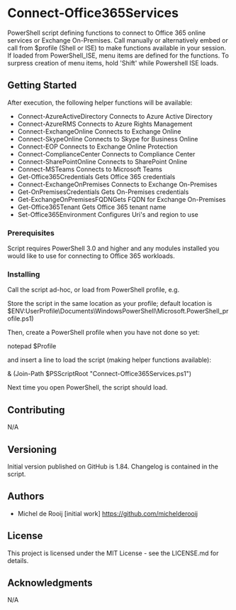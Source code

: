# Connect-Office365Services

PowerShell script defining functions to connect to Office 365 online services
or Exchange On-Premises. Call manually or alternatively embed or call from $profile
(Shell or ISE) to make functions available in your session. If loaded from
PowerShell_ISE, menu items are defined for the functions. To surpress creation of
menu items, hold 'Shift' while Powershell ISE loads.

## Getting Started

After execution, the following helper functions will be available:

* Connect-AzureActiveDirectory	    Connects to Azure Active Directory
* Connect-AzureRMS           	    Connects to Azure Rights Management
* Connect-ExchangeOnline     	    Connects to Exchange Online
* Connect-SkypeOnline        	    Connects to Skype for Business Online
* Connect-EOP                	    Connects to Exchange Online Protection
* Connect-ComplianceCenter   	    Connects to Compliance Center
* Connect-SharePointOnline   	    Connects to SharePoint Online
* Connect-MSTeams                   Connects to Microsoft Teams
* Get-Office365Credentials    	    Gets Office 365 credentials
* Connect-ExchangeOnPremises 	    Connects to Exchange On-Premises
* Get-OnPremisesCredentials    	    Gets On-Premises credentials
* Get-ExchangeOnPremisesFQDNGets    FQDN for Exchange On-Premises
* Get-Office365Tenant		    Gets Office 365 tenant name
* Set-Office365Environment          Configures Uri's and region to use

### Prerequisites

Script requires PowerShell 3.0 and higher and any modules installed you would like to use for connecting to Office 365 workloads.

### Installing

Call the script ad-hoc, or load from PowerShell profile, e.g.

Store the script in the same location as your profile; default location is
$ENV:UserProfile\Documents\WindowsPowerShell\Microsoft.PowerShell_profile.ps1)

Then, create a PowerShell profile when you have not done so yet:

notepad $Profile

and insert a line to load the script (making helper functions available):

& (Join-Path $PSScriptRoot "Connect-Office365Services.ps1")

Next time you open PowerShell, the script should load. 

## Contributing

N/A

## Versioning

Initial version published on GitHub is 1.84. Changelog is contained in the script.

## Authors

* Michel de Rooij [initial work] https://github.com/michelderooij

## License

This project is licensed under the MIT License - see the LICENSE.md for details.

## Acknowledgments

N/A
 